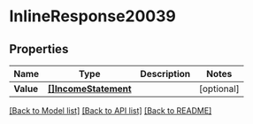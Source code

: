 # InlineResponse20039

## Properties

Name | Type | Description | Notes
------------ | ------------- | ------------- | -------------
**Value** | [**[]IncomeStatement**](incomeStatement.md) |  | [optional] 

[[Back to Model list]](../README.md#documentation-for-models) [[Back to API list]](../README.md#documentation-for-api-endpoints) [[Back to README]](../README.md)


